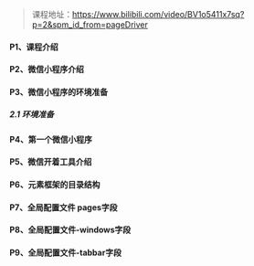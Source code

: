 > 课程地址：https://www.bilibili.com/video/BV1o5411x7sq?p=2&spm_id_from=pageDriver

#### P1、课程介绍

#### P2、微信小程序介绍

#### P3、微信小程序的环境准备

##### 2.1 环境准备



#### P4、第一个微信小程序

#### P5、微信开着工具介绍

#### P6、元素框架的目录结构

#### P7、全局配置文件 pages字段

#### P8、全局配置文件-windows字段

#### P9、全局配置文件-tabbar字段